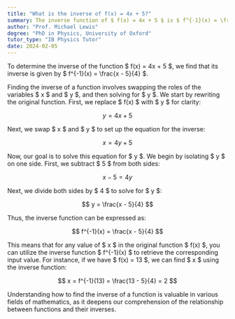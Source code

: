 ```yaml
---
title: "What is the inverse of f(x) = 4x + 5?"
summary: The inverse function of $ f(x) = 4x + 5 $ is $ f^{-1}(x) = \frac{x - 5}{4} $.
author: "Prof. Michael Lewis"
degree: "PhD in Physics, University of Oxford"
tutor_type: "IB Physics Tutor"
date: 2024-02-05
---
```


To determine the inverse of the function $ f(x) = 4x + 5 $, we find that its inverse is given by $ f^{-1}(x) = \frac{x - 5}{4} $.

Finding the inverse of a function involves swapping the roles of the variables $ x $ and $ y $, and then solving for $ y $. We start by rewriting the original function. First, we replace $ f(x) $ with $ y $ for clarity:

$$ y = 4x + 5 $$

Next, we swap $ x $ and $ y $ to set up the equation for the inverse:

$$ x = 4y + 5 $$

Now, our goal is to solve this equation for $ y $. We begin by isolating $ y $ on one side. First, we subtract $ 5 $ from both sides:

$$ x - 5 = 4y $$

Next, we divide both sides by $ 4 $ to solve for $ y $:

$$ y = \frac{x - 5}{4} $$

Thus, the inverse function can be expressed as:

$$ f^{-1}(x) = \frac{x - 5}{4} $$

This means that for any value of $ x $ in the original function $ f(x) $, you can utilize the inverse function $ f^{-1}(x) $ to retrieve the corresponding input value. For instance, if we have $ f(x) = 13 $, we can find $ x $ using the inverse function:

$$ x = f^{-1}(13) = \frac{13 - 5}{4} = 2 $$

Understanding how to find the inverse of a function is valuable in various fields of mathematics, as it deepens our comprehension of the relationship between functions and their inverses.
    